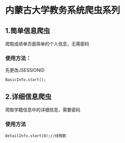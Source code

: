 # 内蒙古大学教务系统爬虫系列

## 1.简单信息爬虫
爬取成绩单页面简单的个人信息，无需密码
### 使用方法：
先更改JSESSIONID

```BasicInfo.start();``` 
## 2.详细信息爬虫
爬取学籍信息中的详细信息，需要密码
### 使用方法
```DetailInfo.start(8);//线程数``` 